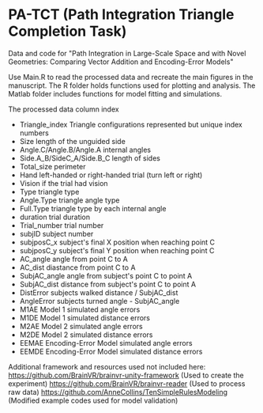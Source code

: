 # PA-TCT (Path Integration Triangle Completion Task)

Data and code for "Path Integration in Large-Scale Space and with Novel Geometries: Comparing Vector Addition and Encoding-Error Models"

Use Main.R to read the processed data and recreate the main figures in the manuscript. 
The R folder holds functions used for plotting and analysis.
The Matlab folder includes functions for model fitting and simulations.

The processed data column index

<!-- UL -->
* Triangle_index Triangle configurations represented but unique index numbers 
* Size           length of the unguided side 
* Angle.C/Angle.B/Angle.A  internal angles
* Side.A_B/SideC_A/Side.B_C     length of sides
* Total_size    perimeter 
* Hand          left-handed or right-handed trial (turn left or right)
* Vision        if the trial had vision
* Type          triangle type
* Angle.Type    triangle angle type
* Full.Type     triangle type by each internal angle
* duration      trial duration
* Trial_number  trial number
* subjID        subject number
* subjposC_x    subject's final X position when reaching point C
* subjposC_y    subject's final Y position when reaching point C
* AC_angle      angle from point C to A
* AC_dist       diastance from point C to A
* SubjAC_angle  angle from subject's point C to point A
* SubjAC_dist   distance from subject's point C to point A
* DistError     subjects walked distance / SubjAC_dist
* AngleError    subjects turned angle - SubjAC_angle
* M1AE      Model 1 simulated angle errors
* M1DE      Model 1 simulated distance errors
* M2AE      Model 2 simulated angle errors
* M2DE      Model 2 simulated distance errors
* EEMAE     Encoding-Error Model simulated angle errors
* EEMDE     Encoding-Error Model simulated distance errors

Additional framework and resources used not included here:
https://github.com/BrainVR/brainvr-unity-framework (Used to create the experiment)
https://github.com/BrainVR/brainvr-reader (Used to process raw data)
https://github.com/AnneCollins/TenSimpleRulesModeling (Modified example codes used for model validation)
